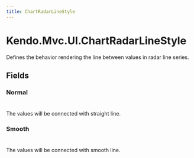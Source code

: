 ```yaml
---
title: ChartRadarLineStyle
---
```


# Kendo.Mvc.UI.ChartRadarLineStyle
Defines the behavior rendering the line between values in radar line series.


## Fields


### Normal
#
The values will be connected with straight line.

### Smooth
#
The values will be connected with smooth line.




